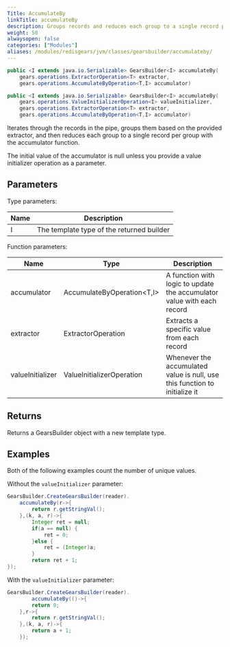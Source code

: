 ```yaml
---
Title: AccumulateBy
linkTitle: accumulateBy
description: Groups records and reduces each group to a single record per group.
weight: 50
alwaysopen: false
categories: ["Modules"]
aliases: /modules/redisgears/jvm/classes/gearsbuilder/accumulateby/
---
```


```java
public <I extends java.io.Serializable> GearsBuilder<I> accumulateBy​(
	gears.operations.ExtractorOperation<T> extractor, 
	gears.operations.AccumulateByOperation<T,​I> accumulator)

public <I extends java.io.Serializable> GearsBuilder<I> accumulateBy​(
	gears.operations.ValueInitializerOperation<I> valueInitializer, 
	gears.operations.ExtractorOperation<T> extractor, 
	gears.operations.AccumulateByOperation<T,​I> accumulator)
```

Iterates through the records in the pipe, groups them based on the provided extractor, and then reduces each group to a single record per group with the accumulator function.

The initial value of the accumulator is null unless you provide a value initializer operation as a parameter.

## Parameters
 
Type parameters:

| Name | Description |
|------|-------------|
| I | The template type of the returned builder |

Function parameters:

| Name | Type | Description |
|------|------|-------------|
| accumulator | <nobr>AccumulateByOperation<T,​I></nobr> | A function with logic to update the accumulator value with each record |
| extractor | ExtractorOperation<T> | Extracts a specific value from each record |
| valueInitializer | ValueInitializerOperation<I> | Whenever the accumulated value is null, use this function to initialize it |

## Returns

Returns a GearsBuilder object with a new template type.

## Examples

Both of the following examples count the number of unique values.

Without the `valueInitializer` parameter:

```java
GearsBuilder.CreateGearsBuilder(reader).
   	accumulateBy(r->{
   		return r.getStringVal();
   	},(k, a, r)->{
   		Integer ret = null;
   		if(a == null) {
   			ret = 0;
   		}else {
   			ret = (Integer)a;
   		}
   		return ret + 1;
});
```

With the `valueInitializer` parameter:

```java
GearsBuilder.CreateGearsBuilder(reader).
    	accumulateBy(()->{
   		return 0;
   	},r->{
   		return r.getStringVal();
   	},(k, a, r)->{
   		return a + 1;
   	});
```
